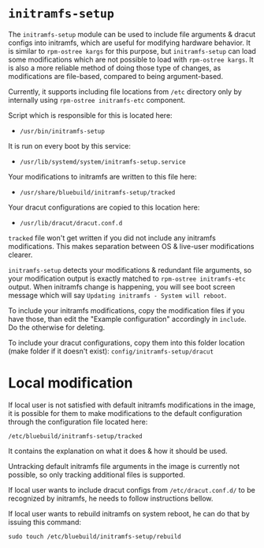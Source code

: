 # `initramfs-setup`

The `initramfs-setup` module can be used to include file arguments & dracut configs into initramfs, which are useful for modifying hardware behavior.
It is similar to `rpm-ostree kargs` for this purpose, but `initramfs-setup` can load some modifications which are not possible to load with `rpm-ostree kargs`.
It is also a more reliable method of doing those type of changes, as modifications are file-based, compared to being argument-based.

Currently, it supports including file locations from `/etc` directory only by internally using `rpm-ostree initramfs-etc` component.

Script which is responsible for this is located here:

- `/usr/bin/initramfs-setup`

It is run on every boot by this service:

- `/usr/lib/systemd/system/initramfs-setup.service`

Your modifications to initramfs are written to this file here:

- `/usr/share/bluebuild/initramfs-setup/tracked`

Your dracut configurations are copied to this location here:

- `/usr/lib/dracut/dracut.conf.d`

`tracked` file won't get written if you did not include any initramfs modifications. This makes separation between OS & live-user modifications clearer.

`initramfs-setup` detects your modifications & redundant file arguments, so your modification output is exactly matched to `rpm-ostree initramfs-etc` output. When initramfs change is happening, you will see boot screen message which will say `Updating initramfs - System will reboot`.

To include your initramfs modifications, copy the modification files if you have those, than edit the "Example configuration" accordingly in `include`.
Do the otherwise for deleting.

To include your dracut configurations, copy them into this folder location (make folder if it doesn't exist):
`config/initramfs-setup/dracut`

# Local modification

If local user is not satisfied with default initramfs modifications in the image, it is possible for them to make modifications to the default configuration through the configuration file located here:

`/etc/bluebuild/initramfs-setup/tracked`

It contains the explanation on what it does & how it should be used.

Untracking default initramfs file arguments in the image is currently not possible, so only tracking additional files is supported.

If local user wants to include dracut configs from `/etc/dracut.conf.d/` to be recognized by initramfs, he needs to follow instructions bellow.

If local user wants to rebuild initramfs on system reboot, he can do that by issuing this command:

`sudo touch /etc/bluebuild/initramfs-setup/rebuild`
